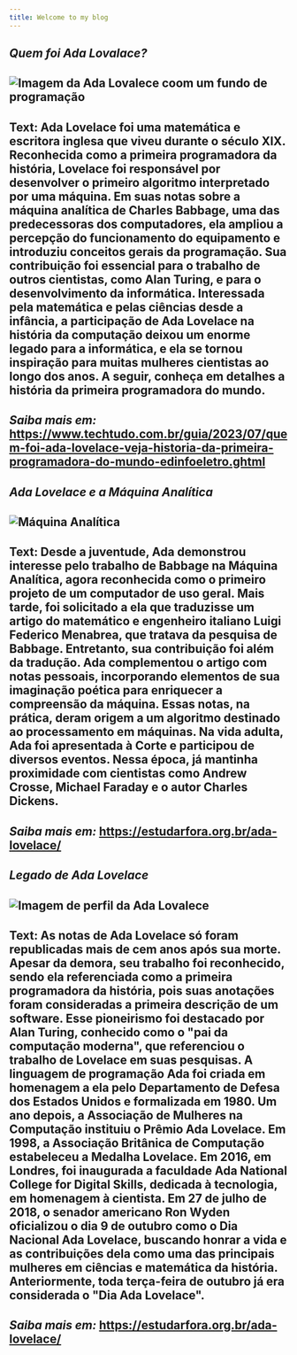 ```yaml
---
title: Welcome to my blog
---
```

***Quem foi Ada Lovalace?***
---
![Imagem da Ada Lovalece coom um fundo de programação](https://www.google.com/url?sa=i&url=https%3A%2F%2Fblog.geekhunter.com.br%2Fada-lovelace%2F&psig=AOvVaw09gC4nvXPhYF0SHww2RmqL&ust=1702077801361000&source=images&cd=vfe&opi=89978449&ved=0CBEQjRxqFwoTCNC4qIq8_oIDFQAAAAAdAAAAABAD)
---
Text: Ada Lovelace foi uma matemática e escritora inglesa que viveu durante o século XIX. Reconhecida como a primeira programadora da história, Lovelace foi responsável por desenvolver o primeiro algoritmo interpretado por uma máquina. Em suas notas sobre a máquina analítica de Charles Babbage, uma das predecessoras dos computadores, ela ampliou a percepção do funcionamento do equipamento e introduziu conceitos gerais da programação. Sua contribuição foi essencial para o trabalho de outros cientistas, como Alan Turing, e para o desenvolvimento da informática.
Interessada pela matemática e pelas ciências desde a infância, a participação de Ada Lovelace na história da computação deixou um enorme legado para a informática, e ela se tornou inspiração para muitas mulheres cientistas ao longo dos anos. A seguir, conheça em detalhes a história da primeira programadora do mundo.
---
***Saiba mais em:*** <https://www.techtudo.com.br/guia/2023/07/quem-foi-ada-lovelace-veja-historia-da-primeira-programadora-do-mundo-edinfoeletro.ghtml>
---
***Ada Lovelace e a Máquina Analítica***
---
![Máquina Analítica](https://www.google.com/url?sa=i&url=https%3A%2F%2Fwww.programaria.org%2Fcomo-ada-lovelace-filha-de-lord-byron-se-tornou-primeira-programadora-mundo%2F&psig=AOvVaw1wSOZDpM1x8FaiDq-Al_Sb&ust=1702078273250000&source=images&cd=vfe&opi=89978449&ved=0CBEQjRxqFwoTCPCLtuy9_oIDFQAAAAAdAAAAABAD)
---
Text: Desde a juventude, Ada demonstrou interesse pelo trabalho de Babbage na Máquina Analítica, agora reconhecida como o primeiro projeto de um computador de uso geral. Mais tarde, foi solicitado a ela que traduzisse um artigo do matemático e engenheiro italiano Luigi Federico Menabrea, que tratava da pesquisa de Babbage.
Entretanto, sua contribuição foi além da tradução. Ada complementou o artigo com notas pessoais, incorporando elementos de sua imaginação poética para enriquecer a compreensão da máquina. Essas notas, na prática, deram origem a um algoritmo destinado ao processamento em máquinas.
Na vida adulta, Ada foi apresentada à Corte e participou de diversos eventos. Nessa época, já mantinha proximidade com cientistas como Andrew Crosse, Michael Faraday e o autor Charles Dickens.
---
***Saiba mais em:*** <https://estudarfora.org.br/ada-lovelace/>
---
***Legado de Ada Lovelace***
---
![Imagem de perfil da Ada Lovalece](https://www.google.com/url?sa=i&url=https%3A%2F%2Fbr.pinterest.com%2Fpin%2Fada-lovelace-in-2023--985866174659257094%2F&psig=AOvVaw09gC4nvXPhYF0SHww2RmqL&ust=1702077801361000&source=images&cd=vfe&opi=89978449&ved=0CBEQjRxqFwoTCNC4qIq8_oIDFQAAAAAdAAAAABAQ)
---
Text: As notas de Ada Lovelace só foram republicadas mais de cem anos após sua morte. Apesar da demora, seu trabalho foi reconhecido, sendo ela referenciada como a primeira programadora da história, pois suas anotações foram consideradas a primeira descrição de um software. Esse pioneirismo foi destacado por Alan Turing, conhecido como o "pai da computação moderna", que referenciou o trabalho de Lovelace em suas pesquisas.
A linguagem de programação Ada foi criada em homenagem a ela pelo Departamento de Defesa dos Estados Unidos e formalizada em 1980. Um ano depois, a Associação de Mulheres na Computação instituiu o Prêmio Ada Lovelace. Em 1998, a Associação Britânica de Computação estabeleceu a Medalha Lovelace.
Em 2016, em Londres, foi inaugurada a faculdade Ada National College for Digital Skills, dedicada à tecnologia, em homenagem à cientista. Em 27 de julho de 2018, o senador americano Ron Wyden oficializou o dia 9 de outubro como o Dia Nacional Ada Lovelace, buscando honrar a vida e as contribuições dela como uma das principais mulheres em ciências e matemática da história. Anteriormente, toda terça-feira de outubro já era considerada o "Dia Ada Lovelace".
---
***Saiba mais em:*** <https://estudarfora.org.br/ada-lovelace/>
---
